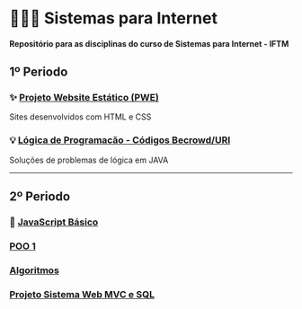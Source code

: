 # 👨🏻‍💻 Sistemas para Internet
#### Repositório para as disciplinas do curso de Sistemas para Internet - IFTM

## 1º Periodo

### ✨ [Projeto Website Estático (PWE)](https://github.com/ArthurZ7/website-estatico) 
Sites desenvolvidos com HTML e CSS
### 💡 [Lógica de Programacão - Códigos Becrowd/URI](https://github.com/ArthurZ7/Java-Beecrowd)
Soluções de problemas de lógica em JAVA

---

## 2º Periodo

### 📐 [JavaScript Básico]()
###  [POO 1]()
###  [Algoritmos]()
###  [Projeto Sistema Web MVC e SQL]()
  
